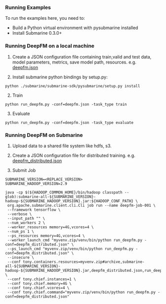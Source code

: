 <!---
  Licensed under the Apache License, Version 2.0 (the "License");
  you may not use this file except in compliance with the License.
  You may obtain a copy of the License at

   http://www.apache.org/licenses/LICENSE-2.0

  Unless required by applicable law or agreed to in writing, software
  distributed under the License is distributed on an "AS IS" BASIS,
  WITHOUT WARRANTIES OR CONDITIONS OF ANY KIND, either express or implied.
  See the License for the specific language governing permissions and
  limitations under the License. See accompanying LICENSE file.
-->
### Running Examples
To run the examples here, you need to:
- Build a Python virtual environment with pysubmarine installed
- Install Submarine 0.3.0+
### Running DeepFM on a local machine
1. Create a JSON configuration file containing train,valid and test data, model parameters,
metrics, save model path, resources. e.g. [deepfm.json](./deepfm.json)

2. Install submarine python bindings by setup.py:
```
python ./submarine/submarine-sdk/pysubmarine/setup.py install
```
2. Train
```
python run_deepfm.py -conf=deepfm.json -task_type train
```
3. Evaluate
```
python run_deepfm.py -conf=deepfm.json -task_type evaluate
```
### Running DeepFM on Submarine
1. Upload data to a shared file system like hdfs, s3.

2. Create a JSON configuration file for distributed training. e.g. [deepfm_distributed.json](./deepfm_distributed.json)

3. Submit Job
```
SUBMARINE_VERSION=<REPLACE_VERSION>
SUBMARINE_HADOOP_VERSION=2.9

java -cp $(${HADOOP_COMMON_HOME}/bin/hadoop classpath --glob):submarine-all-${SUBMARINE_VERSION}-hadoop-${SUBMARINE_HADOOP_VERSION}.jar:${HADOOP_CONF_PATH} \
 org.apache.submarine.client.cli.Cli job run --name deepfm-job-001 \
 --framework tensorflow \
 --verbose \
 --input_path "" \
 --num_workers 2 \
 --worker_resources memory=4G,vcores=4 \
 --num_ps 1 \
 --ps_resources memory=4G,vcores=4 \
 --worker_launch_cmd "myvenv.zip/venv/bin/python run_deepfm.py -conf=deepfm_distributed.json" \
 --ps_launch_cmd "myvenv.zip/venv/bin/python run_deepfm.py -conf=deepfm_distributed.json" \
 --insecure \
 --conf tony.containers.resources=myvenv.zip#archive,submarine-all-${SUBMARINE_VERSION}-hadoop-${SUBMARINE_HADOOP_VERSION}.jar,deepfm_distributed.json,run_deepfm.py \
 --conf tony.chief.instances=1 \
 --conf tony.chief.memory=4G \
 --conf tony.chief.vcores=4 \
 --conf tony.chief.command="myvenv.zip/venv/bin/python run_deepfm.py -conf=deepfm_distributed.json"
```
